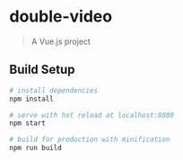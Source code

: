 # double-video

> A Vue.js project

## Build Setup

``` bash
# install dependencies
npm install

# serve with hot reload at localhost:8080
npm start

# build for production with minification
npm run build
```
